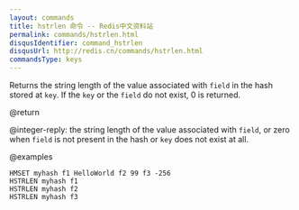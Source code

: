 ```yaml
---
layout: commands
title: hstrlen 命令 -- Redis中文资料站
permalink: commands/hstrlen.html
disqusIdentifier: command_hstrlen
disqusUrl: http://redis.cn/commands/hstrlen.html
commandsType: keys
---
```


Returns the string length of the value associated with `field` in the hash stored at `key`. If the `key` or the `field` do not exist, 0 is returned.

@return

@integer-reply: the string length of the value associated with `field`, or zero when `field` is not present in the hash or `key` does not exist at all.

@examples

```cli
HMSET myhash f1 HelloWorld f2 99 f3 -256
HSTRLEN myhash f1
HSTRLEN myhash f2
HSTRLEN myhash f3
```
